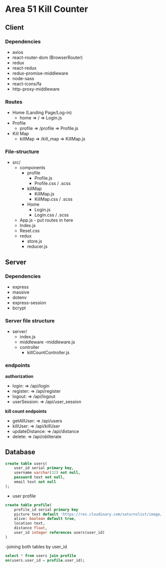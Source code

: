 # Area 51 Kill Counter

## Client
### Dependencies 
- axios
- react-router-dom (BrowserRouter)
- redux
- react-redux
- redux-promise-middleware
- node-sass 
- react-icons/fa 
- http-proxy-middleware

### Routes
- Home (Landing Page/Log-in) 
    - home => / => Login.js
- Profile
    - profile => /profile => Profile.js
- Kill Map
    - killMap => /kill_map => KillMap.js

### File-structure
- src/
    - components
        - profile   
            - Profile.js    
            - Profile.css / .scss
        - killMap   
            - KillMap.js    
            - KillMap.css / .scss
        - Home   
            - Login.js    
            - Login.css / .scss
    - App.js - put routes in here
    - Index.js
    - Reset.css
    - redux 
        - store.js
        - reducer.js
        


## Server
### Dependencies 
- express
- massive
- dotenv
- express-session
- bcrypt

### Server file structure
- server/ 
    - index.js
    - middleware
        -middleware.js
    - controller      
        - killCountController.js

### endpoints

**authorization**
- login: => /api/login
- register: => /api/register
- logout: => /api/logout
- userSession: => /api/user_session

<!-- create table profile(
    profile_id serial primary key
    picture text default 'img link',
    alive: boolean default true,
    location text,
    distance float,
    user_id integer references users(user_id) -->

**kill count endpoints**
- getAllUser: => /api/users
- killUser: => /api/killUser
- updateDistance: => /api/distance
- delete: => /api/obliterate




## Database
```sql
create table users(
    user_id serial primary key,
    username varchar(32) not null,
    password text not null,
    email text not null
);

```

- user profile
```sql
create table profile(
    profile_id serial primary key
    picture text default 'https://res.cloudinary.com/saturnslist/image/upload/q_auto/v1561159141/kcopfm6ygbyzgdu2mzxb.jpg',
    alive: boolean default true,
    location text,
    distance float,
    user_id integer references users(user_id)
)
```

-joining both tables by user_id
```sql
select * from users join profile
on(users.user_id = profile.user_id);
```